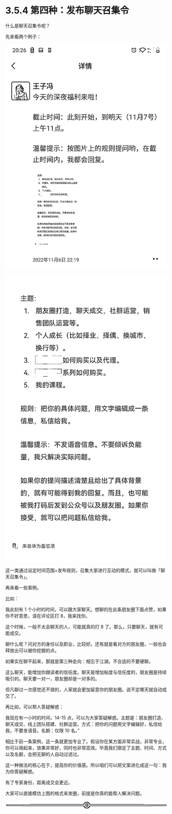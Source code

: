 # 3.5.4 第四种：发布聊天召集令

什么是聊天召集令呢？

先来看两个例子：

![](img/55a58fdb40349e58593e428ae7293225.png)

![](img/55ed16bd4be6e17acd0c43029be4c401.png)

这一类通过设定时间范围+发布规则，召集大家进行互动的模式，就可以叫做「聊天召集令」。

再来看一些案例。

比如：

我此刻有 1 个小时的时间，可以跟大家聊天。想聊的在此条朋友圈下面点赞，如果你不好意思，请在评论区打 8，我来找你。

这个时候，一般不太会聊天的人，可能就真的打 8 了。那么，只要聊天，就有可能成交。

聊什么呢？问对方的身份以及职业，比较好。还有就是看对方的朋友圈，一般也会释放出可以被你挖掘的点。

如果实在聊不起来，那就是第三种走向：相忘于江湖。不合适的不要硬聊。

这么聊天，能增加你跟读者的信任度。聊天是增加粘度与信任度的，朋友圈是持续吸引的。聊天要一对一，朋友圈却是一对多的。

但凡聊过一次感觉还不错的，人家就会更加留意你的朋友圈。说不定哪天就自动成交了。

再比如，可以帮人答疑解惑：

我现在有一小时的时间，14-15 点，可以为大家答疑解惑。主题是：朋友圈打造、聊天成交、线上团队搭建、社群运营。方式：把你的问题用文字编辑好，私信给我，不要发语音。名额：仅限 10 名。”

相比于前一条案例，这一条就更加专业了。假设你在某方面非常实战，非常专业，你可以用起来，效果非常好，同时也非常高效。毕竟我们限定了主题、时间、方式以及名额，会把无聊的人自动过滤过。

这一种做法的核心在于，提高你的价值感。所以咱们可以把文案进化成这一句：我为你答疑解惑。

有了专家身份，距离成交会更近。

大家可以直接模仿上图的格式来发圈，前提是你真的能帮人解决问题。

![](img/2353e49c541c9280d72f015ad0b89ff5.png)